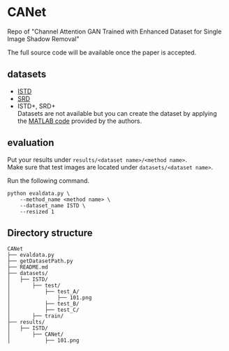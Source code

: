 
# CANet
Repo of "Channel Attention GAN Trained with Enhanced Dataset for Single Image Shadow Removal"

The full source code will be available once the paper is accepted.

## datasets
* [ISTD](https://github.com/DeepInsight-PCALab/ST-CGAN)
* [SRD](http://www.shengfenghe.com/publications/)
* ISTD+, SRD+  
Datasets are not available but you can create the dataset by applying the [MATLAB code](https://www3.cs.stonybrook.edu/~cvl/projects/SID/index.html) provided by the authors.

## evaluation
Put your results under `results/<dataset name>/<method name>`.  
Make sure that test images are located under `datasets/<dataset name>`.

Run the following command.
```
python evaldata.py \
    --method_name <method name> \
    --dataset_name ISTD \
    --resized 1
```

## Directory structure
```
CANet
├── evaldata.py
├── getDatasetPath.py
├── README.md
├── datasets/
│   ├── ISTD/
│       ├── test/
│           ├── test_A/
│               ├── 101.png
│           ├── test_B/
│           ├── test_C/
│       ├── train/
├── results/
│   ├── ISTD/
│       ├── CANet/
│           ├── 101.png
```